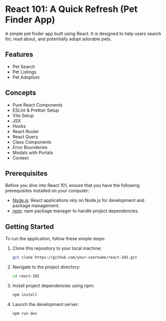 # React 101: A Quick Refresh (Pet Finder App)

A simple pet finder app built using React. It is designed to help users search for, read about, and potentially adopt adorable pets.

## Features
- Pet Search
- Pet Listings
- Pet Adoption:

## Concepts
- Pure React Components
- ESLint & Prettier Setup
- Vite Setup
- JSX
- Hooks
- React Router
- React Query
- Class Components
- Error Bounderies
- Modals with Portals
- Context

## Prerequisites

Before you dive into React 101, ensure that you have the following prerequisites installed on your computer:

- [Node.js](https://nodejs.org/): React applications rely on Node.js for development and package management.
- [npm](https://www.npmjs.com/): npm package manager to handle project dependencies.


## Getting Started

To run the application, follow these simple steps:

1. Clone this repository to your local machine:

   ```bash
   git clone https://github.com/your-username/react-101.git

2. Navigate to the project directory:

   ```bash
   cd react-101
   
3. Install project dependencies using npm:

   ```bash
   npm install

4. Launch the development server:

   ```bash
   npm run dev

